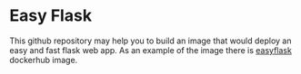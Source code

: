 # Easy Flask

This github repository may help you to build an image that would deploy an easy and fast flask web app. As an example of the image there is [easyflask](https://hub.docker.com/r/leadvic/easyflask) dockerhub image.
